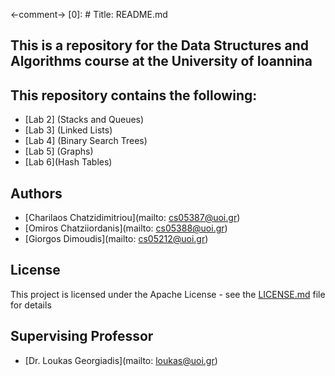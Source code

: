 <-comment-> [0]: # Title: README.md

## This is a repository for the Data Structures and Algorithms course at the University of Ioannina

## This repository contains the following:

- [Lab 2] (Stacks and Queues)
- [Lab 3] (Linked Lists)
- [Lab 4] (Binary Search Trees)
- [Lab 5] (Graphs)
- [Lab 6](Hash Tables)

## Authors

- [Charilaos Chatzidimitriou](mailto: cs05387@uoi.gr)
- [Omiros Chatziiordanis](mailto: cs05388@uoi.gr)
- [Giorgos Dimoudis](mailto: cs05212@uoi.gr)

## License

This project is licensed under the Apache License - see the [LICENSE.md](LICENSE.md) file for details

## Supervising Professor

- [Dr. Loukas Georgiadis](mailto: loukas@uoi.gr)
